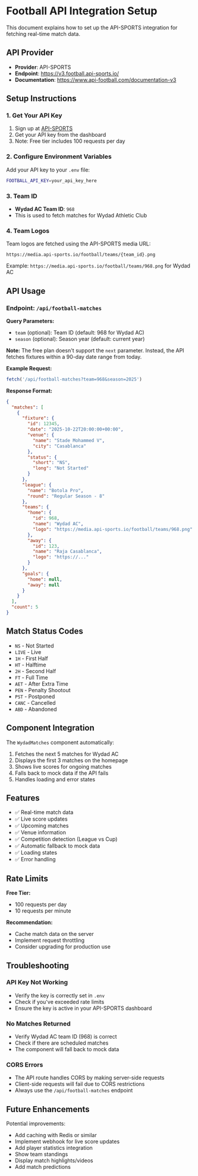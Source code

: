 # Football API Integration Setup

This document explains how to set up the API-SPORTS integration for fetching real-time match data.

## API Provider
- **Provider**: API-SPORTS
- **Endpoint**: https://v3.football.api-sports.io/
- **Documentation**: https://www.api-football.com/documentation-v3

## Setup Instructions

### 1. Get Your API Key
1. Sign up at [API-SPORTS](https://www.api-football.com/)
2. Get your API key from the dashboard
3. Note: Free tier includes 100 requests per day

### 2. Configure Environment Variables
Add your API key to your `.env` file:

```bash
FOOTBALL_API_KEY=your_api_key_here
```

### 3. Team ID
- **Wydad AC Team ID**: `968`
- This is used to fetch matches for Wydad Athletic Club

### 4. Team Logos
Team logos are fetched using the API-SPORTS media URL:
```
https://media.api-sports.io/football/teams/{team_id}.png
```

Example: `https://media.api-sports.io/football/teams/968.png` for Wydad AC

## API Usage

### Endpoint: `/api/football-matches`

**Query Parameters:**
- `team` (optional): Team ID (default: 968 for Wydad AC)
- `season` (optional): Season year (default: current year)

**Note:** The free plan doesn't support the `next` parameter. Instead, the API fetches fixtures within a 90-day date range from today.

**Example Request:**
```javascript
fetch('/api/football-matches?team=968&season=2025')
```

**Response Format:**
```json
{
  "matches": [
    {
      "fixture": {
        "id": 12345,
        "date": "2025-10-22T20:00:00+00:00",
        "venue": {
          "name": "Stade Mohammed V",
          "city": "Casablanca"
        },
        "status": {
          "short": "NS",
          "long": "Not Started"
        }
      },
      "league": {
        "name": "Botola Pro",
        "round": "Regular Season - 8"
      },
      "teams": {
        "home": {
          "id": 968,
          "name": "Wydad AC",
          "logo": "https://media.api-sports.io/football/teams/968.png"
        },
        "away": {
          "id": 123,
          "name": "Raja Casablanca",
          "logo": "https://..."
        }
      },
      "goals": {
        "home": null,
        "away": null
      }
    }
  ],
  "count": 5
}
```

## Match Status Codes

- `NS` - Not Started
- `LIVE` - Live
- `1H` - First Half
- `HT` - Halftime
- `2H` - Second Half
- `FT` - Full Time
- `AET` - After Extra Time
- `PEN` - Penalty Shootout
- `PST` - Postponed
- `CANC` - Cancelled
- `ABD` - Abandoned

## Component Integration

The `WydadMatches` component automatically:
1. Fetches the next 5 matches for Wydad AC
2. Displays the first 3 matches on the homepage
3. Shows live scores for ongoing matches
4. Falls back to mock data if the API fails
5. Handles loading and error states

## Features

- ✅ Real-time match data
- ✅ Live score updates
- ✅ Upcoming matches
- ✅ Venue information
- ✅ Competition detection (League vs Cup)
- ✅ Automatic fallback to mock data
- ✅ Loading states
- ✅ Error handling

## Rate Limits

**Free Tier:**
- 100 requests per day
- 10 requests per minute

**Recommendation:**
- Cache match data on the server
- Implement request throttling
- Consider upgrading for production use

## Troubleshooting

### API Key Not Working
- Verify the key is correctly set in `.env`
- Check if you've exceeded rate limits
- Ensure the key is active in your API-SPORTS dashboard

### No Matches Returned
- Verify Wydad AC team ID (968) is correct
- Check if there are scheduled matches
- The component will fall back to mock data

### CORS Errors
- The API route handles CORS by making server-side requests
- Client-side requests will fail due to CORS restrictions
- Always use the `/api/football-matches` endpoint

## Future Enhancements

Potential improvements:
- Add caching with Redis or similar
- Implement webhook for live score updates
- Add player statistics integration
- Show team standings
- Display match highlights/videos
- Add match predictions
